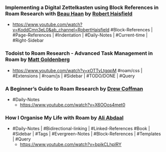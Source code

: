 ### Implementing a Digital Zettelkasten using Block References in Roam Research with [Beau Haan](<./Beau Haan.md>) by [Robert Haisfield](<./Robert Haisfield.md>)
- <https://www.youtube.com/watch?v=KoddCmn3eL0&ab_channel=RobertHaisfield>
#Block-References | #Page-References | #Indentation | #Daily-Notes | #Current-time | #Right-Sidebar
### Todoist to Roam Research - Advanced Task Management in Roam by [Matt Goldenberg](<./Matt Goldenberg.md>)
- <https://www.youtube.com/watch?v=xOTTyLtgqpM>
#roam/css | #Extensions | #roam/js | #Sidebar | #TODO/DONE | #Query
### A Beginner’s Guide to Roam Research by [Drew Coffman](<./Drew Coffman.md>)
- #Daily-Notes 
    - <https://www.youtube.com/watch?v=X6OOos4met0>
### How I Organise My Life with Roam by [Ali Abdaal](<./Ali Abdaal.md>) 
- #Daily-Notes | #Bidirectional-linking | #Linked-References #Book | #Sidebar | #Tags | #Evergreen-Notes | #Block-References | #Templates | #Query
    - <https://www.youtube.com/watch?v=bpikCLhpIRY>
